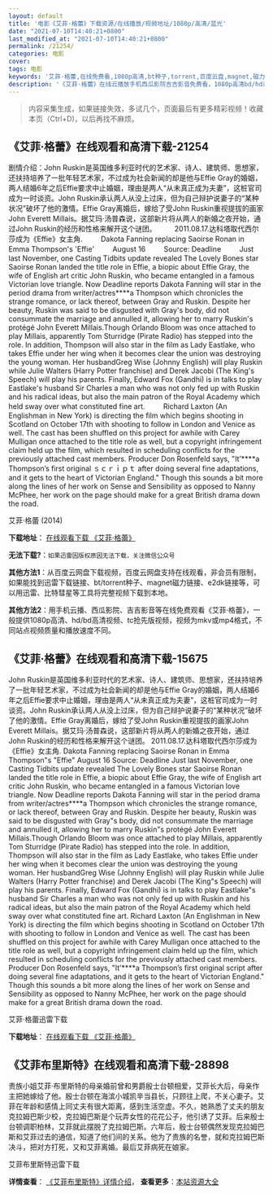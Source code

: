 ```yaml
---
layout: default
title: '电影《艾菲·格蕾》下载资源/在线播放/视频地址/1080p/高清/蓝光'
date: "2021-07-10T14:40:21+0800"
last_modified_at: "2021-07-10T14:40:21+0800"
permalink: /21254/
categories: 电影
cover:
tags: 电影
keywords: '艾菲·格蕾,在线免费看,1080p高清,bt种子,torrent,百度云盘,magnet,磁力链,迅雷下载资源'
description: '《艾菲·格蕾》在线云播放手机西瓜影院吉吉影音免费看，1080p高清bd/hd未删减完整版和tc抢先枪版，mkv/mp4格式，附带bt/torrent种子、magnet/磁力链、百度云盘、网盘资源迅雷下载链接'
---
```


>内容采集生成，如果链接失效，多试几个，页面最后有更多精彩视频！收藏本页（Ctrl+D)，以后再找不麻烦。


## 《艾菲·格蕾》在线观看和高清下载-21254

剧情介绍：John Ruskin是英国维多利亚时代的艺术家、诗人、建筑师、思想家，还扶持培养了一批年轻艺术家，不过成为社会新闻的却是他与Effie Gray的婚姻，两人结婚6年之后Effie要求中止婚姻，理由是两人“从未真正成为夫妻”，这桩官司成为一时谈资。John Ruskin承认两人从没上过床，但为自己辩护说妻子的“某种状况”破坏了他的激情。Effie Gray离婚后，嫁给了受John Ruskin重视提拔的画家John Everett Millais。据艾玛·汤普森说，这部新片将从两人的新婚之夜开始，通过John Ruskin的经历和性格来解开这个谜团。  　　2011.08.17.达科塔取代西尔莎成为《Effie》女主角.  　　Dakota Fanning replacing Saoirse Ronan in Emma Thompson's 'Effie'  　　August 16  　　Source: Deadline  　　Just last November, one Casting Tidbits update revealed The Lovely Bones star Saoirse Ronan landed the title role in Effie, a biopic about Effie Gray, the wife of English art critic John Ruskin, who became entangled in a famous Victorian love triangle. Now Deadline reports Dakota Fanning will star in the period drama from writer/actres****a Thompson which chronicles the strange romance, or lack thereof, between Gray and Ruskin. Despite her beauty, Ruskin was said to be disgusted with Gray's body, did not consummate the marriage and annulled it, allowing her to marry Ruskin's protégé John Everett Millais.Though Orlando Bloom was once attached to play Millais, apparently Tom Sturridge (Pirate Radio) has stepped into the role. In addition, Thompson will also star in the film as Lady Eastlake, who takes Effie under her wing when it becomes clear the union was destroying the young woman. Her husbandGreg Wise (Johnny English) will play Ruskin while Julie Walters (Harry Potter franchise) and Derek Jacobi (The King's Speech) will play his parents. Finally, Edward Fox (Gandhi) is in talks to play Eastlake's husband Sir Charles a man who was not only fed up with Ruskin and his radical ideas, but also the main patron of the Royal Academy which held sway over what constituted fine art.  　　Richard Laxton (An Englishman in New York) is directing the film which begins shooting in Scotland on October 17th with shooting to follow in London and Venice as well. The cast has been shuffled on this project for awhile with Carey Mulligan once attached to the title role as well, but a copyright infringement claim held up the film, which resulted in scheduling conflicts for the previously attached cast members. Producer Don Rosenfeld says, "It’****a Thompson’s first original ｓｃｒｉｐｔ after doing several fine adaptations, and it gets to the heart of Victorian England." Though this sounds a bit more along the lines of her work on Sense and Sensibility as opposed to Nanny McPhee, her work on the page should make for a great British drama down the road.


艾菲·格蕾 (2014)

**下载地址**： [在线观看下载 《艾菲·格蕾》](https://www.btbtdy.me/btdy/dy1380.html) 


**无法下载?**：`如果迅雷因版权原因无法下载，关注微信公众号 `

**其他方法1**：从百度云网盘下载视频，百度云网盘支持在线观看，非会员有限制，如果能找到迅雷下载链接、bt/torrent种子、magnet磁力链接、e2dk链接等，可以用迅雷、比特彗星等工具将完整视频下载到本地。

**其他方法2**：用手机云播、西瓜影院、吉吉影音等在线免费观看《艾菲·格蕾》，一般提供1080p高清、hd/bd高清视频、tc抢先版视频，视频为mkv或mp4格式，不同站点视频质量和播放速度不同。


## 《艾菲·格蕾》在线观看和高清下载-15675

John Ruskin是英国维多利亚时代的艺术家、诗人、建筑师、思想家，还扶持培养了一批年轻艺术家，不过成为社会新闻的却是他与Effie Gray的婚姻，两人结婚6年之后Effie要求中止婚姻，理由是两人“从未真正成为夫妻”，这桩官司成为一时谈资。John Ruskin承认两人从没上过床，但为自己辩护说妻子的“某种状况”破坏了他的激情。Effie Gray离婚后，嫁给了受John Ruskin重视提拔的画家John Everett Millais。据艾玛·汤普森说，这部新片将从两人的新婚之夜开始，通过John Ruskin的经历和性格来解开这个谜团。 2011.08.17.达科塔取代西尔莎成为《Effie》女主角. Dakota Fanning replacing Saoirse Ronan in Emma Thompson"s "Effie" August 16 Source: Deadline Just last November, one Casting Tidbits update revealed The Lovely Bones star Saoirse Ronan landed the title role in Effie, a biopic about Effie Gray, the wife of English art critic John Ruskin, who became entangled in a famous Victorian love triangle. Now Deadline reports Dakota Fanning will star in the period drama from writer/actres****a Thompson which chronicles the strange romance, or lack thereof, between Gray and Ruskin. Despite her beauty, Ruskin was said to be disgusted with Gray"s body, did not consummate the marriage and annulled it, allowing her to marry Ruskin"s protégé John Everett Millais.Though Orlando Bloom was once attached to play Millais, apparently Tom Sturridge (Pirate Radio) has stepped into the role. In addition, Thompson will also star in the film as Lady Eastlake, who takes Effie under her wing when it becomes clear the union was destroying the young woman. Her husbandGreg Wise (Johnny English) will play Ruskin while Julie Walters (Harry Potter franchise) and Derek Jacobi (The King"s Speech) will play his parents. Finally, Edward Fox (Gandhi) is in talks to play Eastlake"s husband Sir Charles a man who was not only fed up with Ruskin and his radical ideas, but also the main patron of the Royal Academy which held sway over what constituted fine art. Richard Laxton (An Englishman in New York) is directing the film which begins shooting in Scotland on October 17th with shooting to follow in London and Venice as well. The cast has been shuffled on this project for awhile with Carey Mulligan once attached to the title role as well, but a copyright infringement claim held up the film, which resulted in scheduling conflicts for the previously attached cast members. Producer Don Rosenfeld says, "It’****a Thompson’s first original script after doing several fine adaptations, and it gets to the heart of Victorian England." Though this sounds a bit more along the lines of her work on Sense and Sensibility as opposed to Nanny McPhee, her work on the page should make for a great British drama down the road.


艾菲·格蕾迅雷下载

**下载地址**： [在线观看下载 《艾菲·格蕾》](https://www.993dy.com//vod-detail-id-33875.html) 


## 《艾菲布里斯特》在线观看和高清下载-28898

贵族小姐艾菲·布里斯特的母亲婚前曾和男爵殷士台顿相爱，艾菲长大后，母亲作主把她嫁给了他。殷士台顿在海滨小城凯辛当县长，只顾往上爬，不关心妻子。艾菲在年龄和感情上同丈夫有很大距离，感到生活空虚。不久，她熟悉了丈夫的朋友克拉姆巴斯少校，克拉姆巴斯是个玩弄女性的花花公子，他引诱了艾菲。后来殷士台顿调职柏林，艾菲就此摆脱了克拉姆巴斯。六年后，殷士台顿偶然发现克拉姆巴斯和艾菲过去的通信，知道了他们间的关系。他为了贵族的名誉，就和克拉姆巴斯决斗，把对方打死，又和艾菲离婚。最后艾菲病死在娘家。


艾菲布里斯特迅雷下载

**详情查看**： [《艾菲布里斯特》详情介绍](/movie/28898/)， **查看更多**：[本站资源大全](/movie/t/all/)


